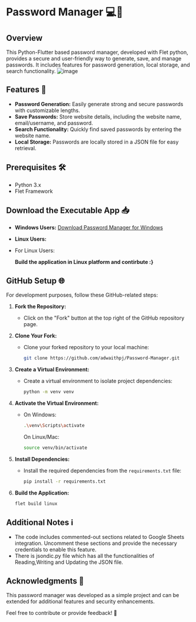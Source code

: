 # Password Manager 💻🔐

## Overview
This Python-Flutter based password manager, developed with Flet python, provides a secure and user-friendly way to generate, save, and manage passwords. It includes features for password generation, local storage, and search functionality.
![image](https://github.com/adwaithpj/Password-Manager/assets/77106316/e0a3aeae-4086-4f97-81b4-ccef5cd87150)


## Features 🚀
- **Password Generation:** Easily generate strong and secure passwords with customizable lengths.
- **Save Passwords:** Store website details, including the website name, email/username, and password.
- **Search Functionality:** Quickly find saved passwords by entering the website name.
- **Local Storage:** Passwords are locally stored in a JSON file for easy retrieval.

## Prerequisites 🛠️
- Python 3.x
- Flet Framework


## Download the Executable App 📥
- **Windows Users:** [Download Password Manager for Windows](https://github.com/adwaithpj/Password-Manager/releases/tag/Windows)
- **Linux Users:** 
-   For Linux Users:        

    **Build the application in Linux platform and contirbute :}**
      

## GitHub Setup 🌐
For development purposes, follow these GitHub-related steps:

1. **Fork the Repository:**
   - Click on the "Fork" button at the top right of the GitHub repository page.
  
2. **Clone Your Fork:**
   - Clone your forked repository to your local machine:
     ```bash
     git clone https://github.com/adwaithpj/Password-Manager.git
     ```

3. **Create a Virtual Environment:**
   - Create a virtual environment to isolate project dependencies:
     ```bash
     python -m venv venv
     ```

4. **Activate the Virtual Environment:**
   - On Windows:
     ```bash
     .\venv\Scripts\activate
     ```
     On Linux/Mac:
     ```bash
     source venv/bin/activate
     ```

5. **Install Dependencies:**
   - Install the required dependencies from the `requirements.txt` file:
     ```bash
     pip install -r requirements.txt
     ```

6. **Build the Application:**
     ```flet
     flet build linux
     ```

## Additional Notes ℹ️
- The code includes commented-out sections related to Google Sheets integration. Uncomment these sections and provide the necessary credentials to enable this feature.
- There is jsondic.py file which has all the functionalities of Reading,Writing and Updating the JSON file.


## Acknowledgments 🙌
This password manager was developed as a simple project and can be extended for additional features and security enhancements.

Feel free to contribute or provide feedback! 🌟



